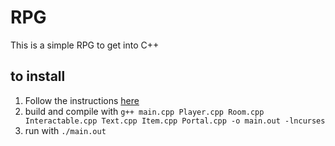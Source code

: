 # RPG
This is a simple RPG to get into C++

## to install
1. Follow the instructions [here](https://tldp.org/HOWTO/NCURSES-Programming-HOWTO/intro.html#WHERETOGETIT)
2. build and compile with ```g++ main.cpp Player.cpp Room.cpp Interactable.cpp Text.cpp Item.cpp Portal.cpp -o main.out -lncurses```
3. run with ``./main.out``
